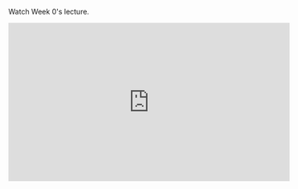  Watch Week 0's lecture.
 <iframe width="560" height="315" src="https://www.youtube.com/embed/4zy0z5W0-w4" title="YouTube video player" frameborder="0" allow="accelerometer; autoplay; clipboard-write; encrypted-media; gyroscope; picture-in-picture" allowfullscreen></iframe>
 